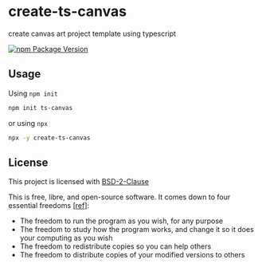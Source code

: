 # create-ts-canvas

create canvas art project template using typescript

[![npm Package Version](https://img.shields.io/npm/v/create-ts-canvas)](https://www.npmjs.com/package/create-ts-canvas)

## Usage

Using `npm init`

```bash
npm init ts-canvas
```

or using `npx`

```bash
npx -y create-ts-canvas
```

## License

This project is licensed with [BSD-2-Clause](./LICENSE)

This is free, libre, and open-source software. It comes down to four essential freedoms [[ref]](https://seirdy.one/2021/01/27/whatsapp-and-the-domestication-of-users.html#fnref:2):

- The freedom to run the program as you wish, for any purpose
- The freedom to study how the program works, and change it so it does your computing as you wish
- The freedom to redistribute copies so you can help others
- The freedom to distribute copies of your modified versions to others
